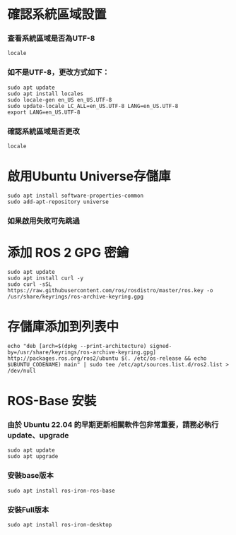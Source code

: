 # 確認系統區域設置

### 查看系統區域是否為UTF-8
```
locale
```
### 如不是UTF-8，更改方式如下：
```
sudo apt update
sudo apt install locales
sudo locale-gen en_US en_US.UTF-8
sudo update-locale LC_ALL=en_US.UTF-8 LANG=en_US.UTF-8
export LANG=en_US.UTF-8
```
### 確認系統區域是否更改
```
locale
```
# 啟用Ubuntu Universe存儲庫
```
sudo apt install software-properties-common
sudo add-apt-repository universe
```
### 如果啟用失敗可先跳過

# 添加 ROS 2 GPG 密鑰
```
sudo apt update 
sudo apt install curl -y
sudo curl -sSL https://raw.githubusercontent.com/ros/rosdistro/master/ros.key -o /usr/share/keyrings/ros-archive-keyring.gpg
```
# 存儲庫添加到列表中
```
echo "deb [arch=$(dpkg --print-architecture) signed-by=/usr/share/keyrings/ros-archive-keyring.gpg] http://packages.ros.org/ros2/ubuntu $(. /etc/os-release && echo $UBUNTU_CODENAME) main" | sudo tee /etc/apt/sources.list.d/ros2.list > /dev/null
```
# ROS-Base 安裝

### 由於 Ubuntu 22.04 的早期更新相關軟件包非常重要，請務必執行update、upgrade
```
sudo apt update
sudo apt upgrade
```
### 安裝base版本
```
sudo apt install ros-iron-ros-base
```
### 安裝Full版本
```
sudo apt install ros-iron-desktop
```
